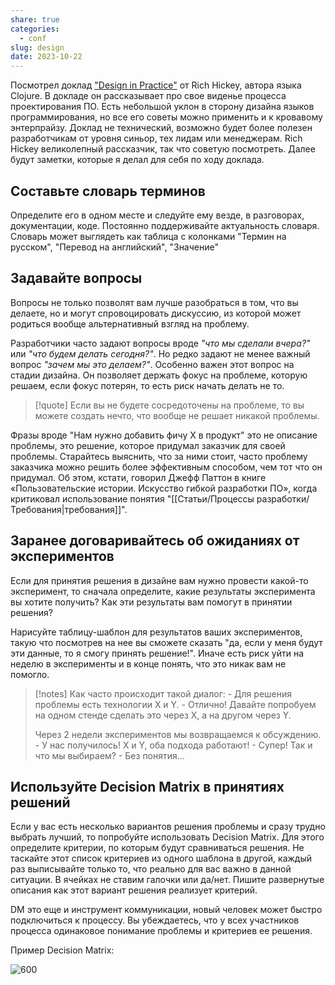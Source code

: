 ```yaml
---
share: true
categories:
  - conf
slug: design
date: 2023-10-22
---
```


Посмотрел доклад ["Design in Practice"](https://www.youtube.com/watch?v=c5QF2HjHLSE&ab_channel=ClojureTV) от Rich Hickey, автора языка Clojure.
В докладе он рассказывает про свое виденье процесса проектирования ПО. Есть небольшой уклон в сторону дизайна языков программирования, но все его советы можно применить и к кровавому энтерпрайзу. Доклад не технический, возможно будет более полезен разработчикам от уровня синьор, тех лидам или менеджерам. Rich Hickey великолепный рассказчик, так что советую посмотреть. Далее будут заметки, которые я делал для себя по ходу доклада. 
<!-- more -->

## Составьте словарь терминов

Определите его в одном месте и следуйте ему везде, в разговорах, документации, коде. Постоянно поддерживайте актуальность словаря.
Словарь может выглядеть как таблица с колонками "Термин на русском", "Перевод на английский", "Значение"
   
## Задавайте вопросы

Вопросы не только позволят вам лучше разобраться в том, что вы делаете, но и могут спровоцировать дискуссию, из которой может родиться вообще альтернативный взгляд на проблему.

Разработчики часто задают вопросы вроде *"что мы сделали вчера?"* или *"что будем делать сегодня?"*. Но редко задают не менее важный вопрос *"зачем мы это делаем?"*. Особенно важен этот вопрос на стадии дизайна. Он позволяет держать фокус на проблеме, которую решаем, если фокус потерян, то есть риск начать делать не то.

>[!quote]
>Если вы не будете сосредоточены на проблеме, то вы можете создать нечто, что вообще не решает никакой проблемы.

Фразы вроде "Нам нужно добавить фичу X в продукт" это не описание проблемы, это решение, которое придумал заказчик для своей проблемы. Старайтесь выяснить, что за ними стоит, часто проблему заказчика можно решить более эффективным способом, чем тот что он придумал.
Об этом, кстати, говорил Джефф Паттон в книге «Пользовательские истории. Искусство гибкой разработки ПО», когда критиковал использование понятия "[[Статьи/Процессы разработки/Требования|требования]]".
   
## Заранее договаривайтесь об ожиданиях от экспериментов

Если для принятия решения в дизайне вам нужно провести какой-то эксперимент, то сначала определите, какие результаты эксперимента вы хотите получить? Как эти результаты вам помогут в принятии решения? 

Нарисуйте таблицу-шаблон для результатов ваших экспериментов, такую что посмотрев на нее вы сможете сказать "да, если у меня будут эти данные, то я смогу принять решение!". Иначе есть риск уйти на неделю в эксперименты и в конце понять, что это никак вам не помогло.

>[!notes]
>Как часто происходит такой диалог: 
>   \- Для решения проблемы есть технологии X и Y. 
>   \- Отлично! Давайте попробуем на одном стенде сделать это через X, а на другом через Y. 
>
>Через 2 недели экспериментов мы возвращаемся к обсуждению.
>   \- У нас получилось! X и Y, оба подхода работают! 
>   \- Супер! Так и что мы выбираем?
>   \- Без понятия...

## Используйте Decision Matrix в принятиях решений

Если у вас есть несколько вариантов решения проблемы и сразу трудно выбрать лучший, то попробуйте использовать Decision Matrix. Для этого определите критерии, по которым будут сравниваться решения. Не таскайте этот список критериев из одного шаблона в другой, каждый раз выписывайте только то, что реально для вас важно в данной ситуации. В ячейках не ставим галочки или да/нет. Пишите развернутые описания как этот вариант решения реализует критерий.

DM это еще и инструмент коммуникации, новый человек может быстро подключиться к процессу. Вы убеждаетесь, что у всех участников процесса одинаковое понимание проблемы и критериев ее решения.

Пример Decision Matrix:

![600](attachments/design-in-practice-rich-hickey.png)

